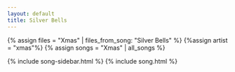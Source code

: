 ```yaml
---
layout: default
title: Silver Bells
---
```


{% assign files = "Xmas" | files_from_song: "Silver Bells" %}
{%assign artist = "xmas"%}
{% assign songs = "Xmas" | all_songs %}

{% include song-sidebar.html %}
{% include song.html %}